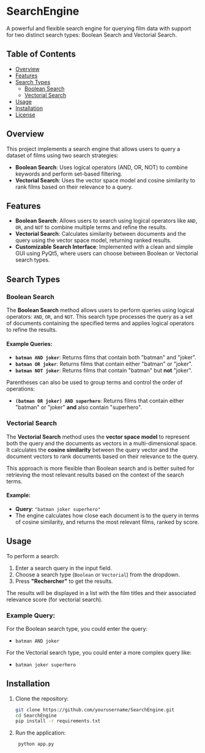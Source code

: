 # SearchEngine

A powerful and flexible search engine for querying film data with support for two distinct search types: Boolean Search and Vectorial Search.

## Table of Contents
- [Overview](#overview)
- [Features](#features)
- [Search Types](#search-types)
  - [Boolean Search](#boolean-search)
  - [Vectorial Search](#vectorial-search)
- [Usage](#usage)
- [Installation](#installation)
- [License](#license)

## Overview
This project implements a search engine that allows users to query a dataset of films using two search strategies:
- **Boolean Search**: Uses logical operators (AND, OR, NOT) to combine keywords and perform set-based filtering.
- **Vectorial Search**: Uses the vector space model and cosine similarity to rank films based on their relevance to a query.

## Features
- **Boolean Search**: Allows users to search using logical operators like `AND`, `OR`, and `NOT` to combine multiple terms and refine the results.
- **Vectorial Search**: Calculates similarity between documents and the query using the vector space model, returning ranked results.
- **Customizable Search Interface**: Implemented with a clean and simple GUI using PyQt5, where users can choose between Boolean or Vectorial search types.

## Search Types

### Boolean Search

The **Boolean Search** method allows users to perform queries using logical operators: `AND`, `OR`, and `NOT`. This search type processes the query as a set of documents containing the specified terms and applies logical operators to refine the results.

#### Example Queries:
- **`batman AND joker`**: Returns films that contain both "batman" and "joker".
- **`batman OR joker`**: Returns films that contain either "batman" or "joker".
- **`batman NOT joker`**: Returns films that contain "batman" but **not** "joker".

Parentheses can also be used to group terms and control the order of operations:
- **`(batman OR joker) AND superhero`**: Returns films that contain either "batman" or "joker" **and** also contain "superhero".

### Vectorial Search

The **Vectorial Search** method uses the **vector space model** to represent both the query and the documents as vectors in a multi-dimensional space. It calculates the **cosine similarity** between the query vector and the document vectors to rank documents based on their relevance to the query.

This approach is more flexible than Boolean search and is better suited for retrieving the most relevant results based on the context of the search terms.

#### Example:
- **Query**: `"batman joker superhero"`
- The engine calculates how close each document is to the query in terms of cosine similarity, and returns the most relevant films, ranked by score.

## Usage

To perform a search:
1. Enter a search query in the input field.
2. Choose a search type (`Boolean` or `Vectorial`) from the dropdown.
3. Press **"Rechercher"** to get the results.

The results will be displayed in a list with the film titles and their associated relevance score (for vectorial search).

### Example Query:
For the Boolean search type, you could enter the query:
- `batman AND joker`

For the Vectorial search type, you could enter a more complex query like:
- `batman joker superhero`

## Installation

1. Clone the repository:
   ```bash
   git clone https://github.com/yourusername/SearchEngine.git
   cd SearchEngine
   pip install -r requirements.txt 
   
2. Run the application:
   ```bash
    python app.py



